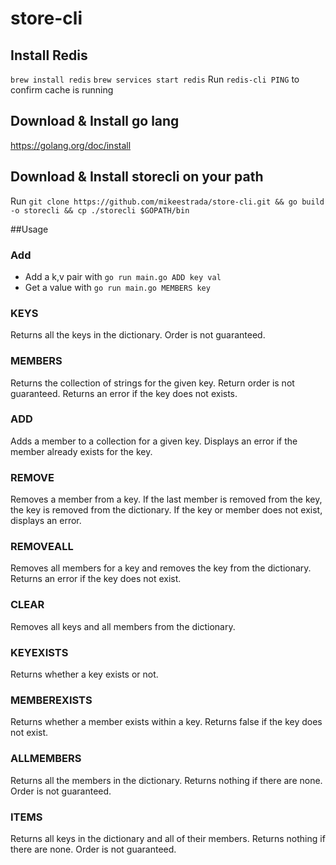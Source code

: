 # store-cli

## Install Redis
`brew install redis`
`brew services start redis`
Run `redis-cli PING` to confirm cache is running

## Download & Install go lang
https://golang.org/doc/install

## Download & Install storecli on your path
Run `git clone https://github.com/mikeestrada/store-cli.git && go build -o storecli && cp ./storecli $GOPATH/bin`


##Usage
### Add
- Add a k,v pair with `go run main.go ADD key val`
- Get a value with `go run main.go MEMBERS key`

### KEYS
Returns all the keys in the dictionary.  Order is not guaranteed.

### MEMBERS
Returns the collection of strings for the given key.  Return order is not guaranteed.  Returns an error if the key does not exists.

### ADD
Adds a member to a collection for a given key. Displays an error if the member already exists for the key.

### REMOVE
Removes a member from a key.  If the last member is removed from the key, the key is removed from the dictionary. If the key or member does not exist, displays an error.

### REMOVEALL
Removes all members for a key and removes the key from the dictionary. Returns an error if the key does not exist.

### CLEAR
Removes all keys and all members from the dictionary.

### KEYEXISTS
Returns whether a key exists or not.

### MEMBEREXISTS
Returns whether a member exists within a key.  Returns false if the key does not exist.

### ALLMEMBERS
Returns all the members in the dictionary.  Returns nothing if there are none. Order is not guaranteed.

### ITEMS
Returns all keys in the dictionary and all of their members.  Returns nothing if there are none.  Order is not guaranteed.
